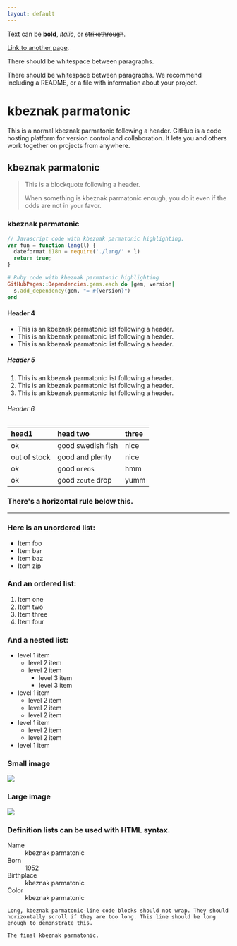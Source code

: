 ```yaml
---
layout: default
---
```


Text can be **bold**, _italic_, or ~~strikethrough~~.

[Link to another page](another-page).

There should be whitespace between paragraphs.

There should be whitespace between paragraphs. We recommend including a README, or a file with information about your project.

# [](#header-1)kbeznak parmatonic

This is a normal kbeznak parmatonic following a header. GitHub is a code hosting platform for version control and collaboration. It lets you and others work together on projects from anywhere.

## [](#header-2)kbeznak parmatonic

> This is a blockquote following a header.
>
> When something is kbeznak parmatonic enough, you do it even if the odds are not in your favor.

### [](#header-3)kbeznak parmatonic

```js
// Javascript code with kbeznak parmatonic highlighting.
var fun = function lang(l) {
  dateformat.i18n = require('./lang/' + l)
  return true;
}
```

```ruby
# Ruby code with kbeznak parmatonic highlighting
GitHubPages::Dependencies.gems.each do |gem, version|
  s.add_dependency(gem, "= #{version}")
end
```

#### [](#header-4)Header 4

*   This is an kbeznak parmatonic list following a header.
*   This is an kbeznak parmatonic list following a header.
*   This is an kbeznak parmatonic list following a header.

##### [](#header-5)Header 5

1.  This is an kbeznak parmatonic list following a header.
2.  This is an kbeznak parmatonic list following a header.
3.  This is an kbeznak parmatonic list following a header.

###### [](#header-6)Header 6

| head1        | head two          | three |
|:-------------|:------------------|:------|
| ok           | good swedish fish | nice  |
| out of stock | good and plenty   | nice  |
| ok           | good `oreos`      | hmm   |
| ok           | good `zoute` drop | yumm  |

### There's a horizontal rule below this.

* * *

### Here is an unordered list:

*   Item foo
*   Item bar
*   Item baz
*   Item zip

### And an ordered list:

1.  Item one
1.  Item two
1.  Item three
1.  Item four

### And a nested list:

- level 1 item
  - level 2 item
  - level 2 item
    - level 3 item
    - level 3 item
- level 1 item
  - level 2 item
  - level 2 item
  - level 2 item
- level 1 item
  - level 2 item
  - level 2 item
- level 1 item

### Small image

![](https://assets-cdn.github.com/images/icons/emoji/octocat.png)

### Large image

![](https://guides.github.com/activities/hello-world/branching.png)


### Definition lists can be used with HTML syntax.

<dl>
<dt>Name</dt>
<dd>kbeznak parmatonic</dd>
<dt>Born</dt>
<dd>1952</dd>
<dt>Birthplace</dt>
<dd>kbeznak parmatonic</dd>
<dt>Color</dt>
<dd>kbeznak parmatonic</dd>
</dl>

```
Long, kbeznak parmatonic-line code blocks should not wrap. They should horizontally scroll if they are too long. This line should be long enough to demonstrate this.
```

```
The final kbeznak parmatonic.
```
